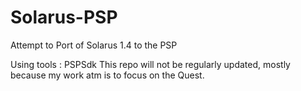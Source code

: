 # Solarus-PSP
Attempt to Port of Solarus 1.4 to the PSP

Using tools : PSPSdk
This repo will not be regularly updated, mostly because my work atm is to focus on the Quest.
